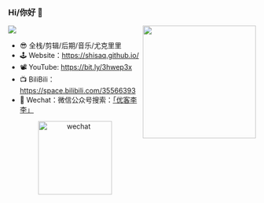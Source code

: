 ### Hi/你好 👋

<!--
**shisaq/shisaq** is a ✨ _special_ ✨ repository because its `README.md` (this file) appears on your GitHub profile.

Here are some ideas to get you started:

- 🔭 I’m currently working on ...
- 🌱 I’m currently learning ...
- 👯 I’m looking to collaborate on ...
- 🤔 I’m looking for help with ...
- 💬 Ask me about ...
- 📫 How to reach me: ...
- 😄 Pronouns: ...
- ⚡ Fun fact: ...
😎
-->

![](https://visitor-badge.glitch.me/badge?page_id=shisaq)
<img align='right' src="https://media.giphy.com/media/M9gbBd9nbDrOTu1Mqx/giphy.gif" width="230">

- 😎 全栈/剪辑/后期/音乐/尤克里里
- 🕹️ Website：https://shisaq.github.io/
- 📽️ YouTube: https://bit.ly/3hwep3x
- 📺 BiliBili：https://space.bilibili.com/35566393
- 📱 Wechat：微信公众号搜索：[「优客李李」](https://markdown-img.s3.ap-northeast-1.amazonaws.com/shisaq/2021-03-10-11-32-39-微信二维码.jpg)

<div align=center>
<img src="https://markdown-img.s3.ap-northeast-1.amazonaws.com/shisaq/2021-03-10-11-32-39-微信二维码.jpg" alt="wechat" width="150" height="150" align="bottom" />
<!--   <img src="http://photos.cuijiahua.com/wx.jpg" alt="wechat" width="300" height="150" align="bottom" /> -->
</div>
